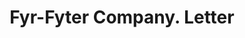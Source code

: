 ---
doi: 10.7916/D80G4X84
date_other: '1928'
date_other_textual: '1928'
form: correspondence
genre:
- Letters (correspondence)
name:
- Fyr-Fyter Company
object_in_context_url: https://biggert.cul.columbia.edu/items/view/ave_biggert_01302
subject_hierarchical_geographic:
- Dayton, Ohio, United States
subject_name:
- Fyr-Fyter Company
title: Fyr-Fyter Company. Letter
sort_title: Fyr-Fyter Company. Letter
call_number: ave_biggert_01302
coordinates:
- 39.75944444444445,-84.19166666666668
pid: ave_biggert_01302
identifiers: ave_biggert_01302
canvas_id: ldpd:396564
permalink: "/items/ave_biggert_01302/"
layout: iiif-image-page
---